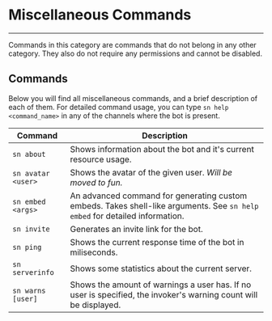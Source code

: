 # Miscellaneous Commands

--- 

Commands in this category are commands that do not belong in any other category. They also do not require any permissions and cannot be disabled.

## Commands

Below you will find all miscellaneous commands, and a brief description of each of them. For detailed command usage, you can  type `sn help <command_name>` in any of the channels where the bot is present.

| Command  | Description  |
| ------------ | ------------ |
| `sn about`  | Shows information about the bot and it's current resource usage.   |
| `sn avatar <user>`  | Shows the avatar of the given user. *Will be moved to fun.*   |
| `sn embed <args>`  | An advanced command for generating custom embeds. Takes shell-like arguments. See `sn help embed` for detailed information.  |
| `sn invite`  | Generates an invite link for the bot. |
| `sn ping`  | Shows the current response time of the bot in miliseconds. |
| `sn serverinfo`  | Shows some statistics about the current server. |
| `sn warns [user]`  | Shows the amount of warnings a user has. If no user is specified, the invoker's warning count will be displayed. |
